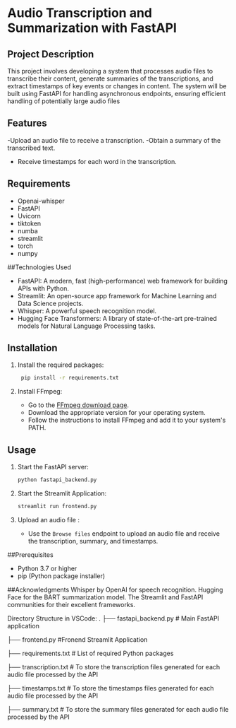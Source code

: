 # Audio Transcription and Summarization with FastAPI

## Project Description

This project involves developing a system that processes audio files to transcribe their content, generate summaries of the transcriptions, and extract timestamps of key events or changes in content. The system will be built using FastAPI for handling asynchronous endpoints, ensuring efficient handling of potentially large audio files

## Features

-Upload an audio file to receive a transcription.
-Obtain a summary of the transcribed text.
- Receive timestamps for each word in the transcription.

## Requirements

- Openai-whisper
- FastAPI
- Uvicorn
- tiktoken
- numba
- streamlit
- torch
- numpy

##Technologies Used

- FastAPI: A modern, fast (high-performance) web framework for building APIs with Python.
- Streamlit: An open-source app framework for Machine Learning and Data Science projects.
- Whisper: A powerful speech recognition model.
- Hugging Face Transformers: A library of state-of-the-art pre-trained models for Natural Language Processing tasks.

## Installation
    
1. Install the required packages:
    ```bash
     pip install -r requirements.txt
    ```

2. Install FFmpeg:
    - Go to the [FFmpeg download page](https://ffmpeg.org/download.html).
    - Download the appropriate version for your operating system.
    - Follow the instructions to install FFmpeg and add it to your system's PATH.

## Usage

1. Start the FastAPI server:
    ```bash
   python fastapi_backend.py
    ```

2. Start the Streamlit Application:
    ```bash
   streamlit run frontend.py
    ```

3. Upload an audio file :
    - Use the `Browse files` endpoint to upload an audio file and receive the transcription, summary, and timestamps.

##Prerequisites

- Python 3.7 or higher
- pip (Python package installer)

##Acknowledgments
  Whisper by OpenAI for speech recognition. Hugging Face for the BART summarization model. The Streamlit and FastAPI communities for their excellent frameworks.

Directory Structure in VSCode:
.
├── fastapi_backend.py             # Main FastAPI application

├── frontend.py                      #Fronend Streamlit Application

├── requirements.txt         # List of required Python packages

├── transcription.txt       # To store the transcription files generated for each audio file processed by the API

├── timestamps.txt       # To store the timestamps files generated for each audio file processed by the API

├── summary.txt         # To store the summary files generated for each audio file processed by the API
      
